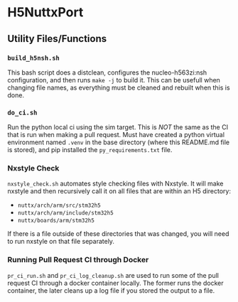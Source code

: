 # H5NuttxPort


## Utility Files/Functions

### `build_h5nsh.sh`
This bash script does a distclean, configures the nucleo-h563zi:nsh configuration,
and then runs `make -j` to build it. This can be usefull when changing file names, 
as everything must be cleaned and rebuilt when this is done. 

### `do_ci.sh`
Run the python local ci using the sim target. This is *NOT* the same as the CI
that is run when making a pull request. Must have created a python virtual
environment named `.venv` in the base directory (where this README.md file is stored),
and pip installed the `py_requirements.txt` file.

### Nxstyle Check
`nxstyle_check.sh` automates style checking files with Nxstyle. It will make 
nxstyle and then recursively call it on all files that are within an H5 directory:
- `nuttx/arch/arm/src/stm32h5`
- `nuttx/arch/arm/include/stm32h5`
- `nuttx/boards/arm/stm32h5`

If there is a file outside of these directories that was changed, you will need
to run nxstyle on that file separately. 

### Running Pull Request CI through Docker
`pr_ci_run.sh` and `pr_ci_log_cleanup.sh` are used to run some of the pull request
CI through a docker container locally. The former runs the docker container, the
later cleans up a log file if you stored the output to a file.

